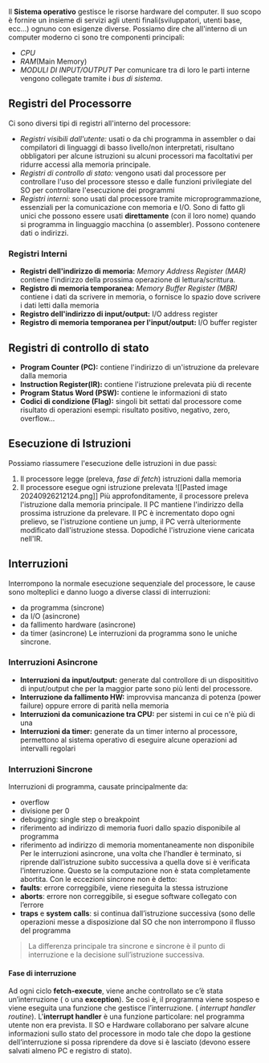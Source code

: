 Il **Sistema operativo** gestisce le risorse hardware del computer. Il suo scopo è fornire un insieme di servizi agli utenti finali(sviluppatori, utenti base, ecc...) ognuno con esigenze diverse.
Possiamo dire che all'interno di un computer moderno ci sono tre componenti principali:
- *CPU*
- *RAM*(Main Memory)
- *MODULI DI INPUT/OUTPUT*
Per comunicare tra di loro le parti interne vengono collegate tramite i *bus di sistema*.
## Registri del Processorre
Ci sono diversi tipi di registri all'interno del processore:
- *Registri visibili dall'utente:*  usati o da chi programma in assembler o dai compilatori di linguaggi di basso livello/non interpretati, risultano obbligatori per alcune istruzioni su alcuni processori ma facoltativi per ridurre accessi alla memoria principale.
- *Registri di controllo di stato:* vengono usati dal processore per controllare l'uso del processore stesso e dalle funzioni privilegiate del SO per controllare l'esecuzione dei programmi
- *Registri interni:* sono usati dal processore tramite microprogrammazione, essenziali per la comunicazione con memoria e I/O. Sono di fatto gli unici che possono essere usati **direttamente** (con il loro nome) quando si programma in linguaggio macchina (o assembler). Possono contenere dati o indirizzi.
### Registri Interni
- **Registri dell'indirizzo di memoria:** *Memory Address Register (MAR)* contiene l'indirizzo della prossima operazione di lettura/scrittura.
- **Registro di memoria temporanea:** *Memory Buffer Register (MBR)* contiene i dati da scrivere in memoria, o fornisce lo spazio dove scrivere i dati letti dalla memoria
- **Registro dell'indirizzo di input/output:** I/O address register
- **Registro di memoria temporanea per l'input/output:** I/O buffer register
## Registri di controllo di stato
- **Program Counter (PC):** contiene l'indirizzo di un'istruzione da prelevare dalla memoria
- **Instruction Register(IR):** contiene l'istruzione prelevata più di recente
- **Program Status Word (PSW):** contiene le informazioni di stato
- **Codici di condizione (Flag):** singoli bit settati dal processore come risultato di operazioni esempi: risultato positivo, negativo, zero, overflow...
## Esecuzione di Istruzioni
Possiamo riassumere l'esecuzione delle istruzioni in due passi:
1) Il processore legge (preleva, *fase di fetch*) istruzioni dalla memoria
2) Il processore esegue ogni istruzione prelevata
![[Pasted image 20240926212124.png]]
Più approfonditamente, il processore preleva l'istruzione dalla memoria principale. Il PC mantiene l'indirizzo della prossima istruzione da prelevare. Il PC è incrementato dopo ogni prelievo, se l'istruzione contiene un jump, il PC verrà ulteriormente modificato dall'istruzione stessa. Dopodiché l'istruzione viene caricata nell'IR. 
## Interruzioni
Interrompono la normale esecuzione sequenziale del processore, le cause sono molteplici e danno luogo a diverse classi di interruzioni:
- da programma (sincrone)
- da I/O (asincrone)
- da fallimento hardware (asincrone)
- da timer (asincrone)
Le interruzioni da programma sono le uniche sincrone.
### Interruzioni Asincrone
- **Interruzioni da input/output:** generate dal controllore di un disposititivo di input/output che per la maggior parte sono più lenti del processore.
- **Interruzione da fallimento HW:** improvvisa mancanza di potenza (power failure) oppure errore di parità nella memoria
- **Interruzioni da comunicazione tra CPU:** per sistemi in cui ce n'è più di una
- **Interruzioni da timer:** generate da un timer interno al processore, permettono al sistema operativo di eseguire alcune operazioni ad intervalli regolari
### Interruzioni Sincrone
Interruzioni di programma, causate principalmente da:
- overflow
- divisione per 0
- debugging: single step o breakpoint
- riferimento ad indirizzo di memoria fuori dallo spazio disponibile al programma
- riferimento ad indirizzo di memoria momentaneamente non disponibile
Per le interruzioni asincrone, una volta che l’handler è terminato, si riprende dall’istruzione subito successiva a quella dove si è verificata l’interruzione. Questo se la computazione non è stata completamente abortita.
Con le eccezioni sincrone non è detto:
- **faults**: errore correggibile, viene rieseguita la stessa istruzione
- **aborts**: errore non correggibile, si esegue software collegato con l’errore
- **traps** e **system** **calls**: si continua dall’istruzione successiva (sono delle operazioni messe a disposizione dal SO che non interrompono il flusso del programma
>La differenza principale tra sincrone e sincrone è il punto di interruzione e la decisione sull’istruzione successiva.
#### Fase di interruzione
Ad ogni ciclo **fetch-execute**, viene anche controllato se c’è stata un’interruzione ( o una **exception**). Se così è, il programma viene sospeso e viene eseguita una funzione che gestisce l’interruzione. ( *interrupt handler routine*).
L'**interrupt handler** è una funzione particolare: nel programma utente non era prevista. Il SO e Hardware collaborano per salvare alcune informazioni sullo stato del processore in modo tale che dopo la gestione dell’interruzione si possa riprendere da dove si è lasciato (devono essere salvati almeno PC e registro di stato).



